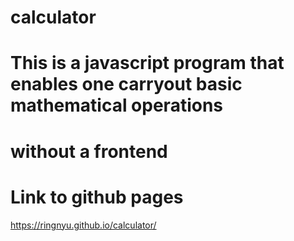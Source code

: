 # calculator
# This is a javascript program that enables one carryout basic mathematical operations
# without a frontend
# Link to github pages
https://ringnyu.github.io/calculator/
